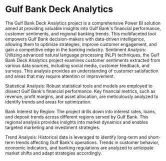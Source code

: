 # Gulf Bank Deck Analytics
The Gulf Bank Deck Analytics project is a comprehensive Power BI solution aimed at providing valuable insights into Gulf Bank's financial performance, customer sentiments, and regional banking trends. This multifaceted tool empowers Gulf Bank decision-makers with data-driven intelligence, allowing them to optimize strategies, improve customer engagement, and gain a competitive edge in the banking industry.
Sentiment Analysis: Utilizing advanced natural language processing (NLP) techniques, the Gulf Bank Deck Analytics project examines customer sentiments extracted from various data sources, including social media, customer feedback, and surveys. This analysis provides an understanding of customer satisfaction and areas that may require attention or improvement.

Statistical Analysis: Robust statistical tools and models are employed to dissect Gulf Bank's financial performance. Key financial metrics, such as revenue, profit margins, and asset allocation, are meticulously analyzed to identify trends and areas for optimization.

Bank Interest by Region: The project drills down into interest rates, loans, and deposit trends across different regions served by Gulf Bank. This regional analysis provides insights into market dynamics and enables targeted marketing and investment strategies.

Trend Analysis: Historical data is leveraged to identify long-term and short-term trends affecting Gulf Bank's operations. Trends in customer behavior, economic indicators, and banking regulations are analyzed to anticipate market shifts and adapt strategies accordingly.
